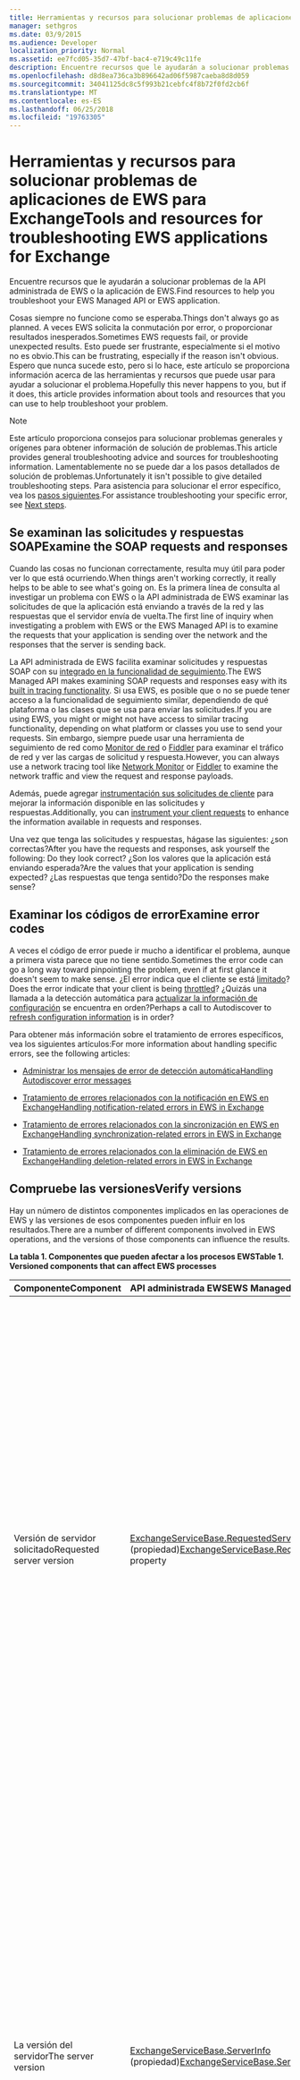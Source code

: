 ```yaml
---
title: Herramientas y recursos para solucionar problemas de aplicaciones de EWS para Exchange
manager: sethgros
ms.date: 03/9/2015
ms.audience: Developer
localization_priority: Normal
ms.assetid: ee7fcd05-35d7-47bf-bac4-e719c49c11fe
description: Encuentre recursos que le ayudarán a solucionar problemas de la API administrada de EWS o la aplicación de EWS.
ms.openlocfilehash: d8d8ea736ca3b896642ad06f5987caeba8d8d059
ms.sourcegitcommit: 34041125dc8c5f993b21cebfc4f8b72f0fd2cb6f
ms.translationtype: MT
ms.contentlocale: es-ES
ms.lasthandoff: 06/25/2018
ms.locfileid: "19763305"
---
```

# <a name="tools-and-resources-for-troubleshooting-ews-applications-for-exchange"></a><span data-ttu-id="48233-103">Herramientas y recursos para solucionar problemas de aplicaciones de EWS para Exchange</span><span class="sxs-lookup"><span data-stu-id="48233-103">Tools and resources for troubleshooting EWS applications for Exchange</span></span>

<span data-ttu-id="48233-104">Encuentre recursos que le ayudarán a solucionar problemas de la API administrada de EWS o la aplicación de EWS.</span><span class="sxs-lookup"><span data-stu-id="48233-104">Find resources to help you troubleshoot your EWS Managed API or EWS application.</span></span>
  
<span data-ttu-id="48233-105">Cosas siempre no funcione como se esperaba.</span><span class="sxs-lookup"><span data-stu-id="48233-105">Things don't always go as planned.</span></span> <span data-ttu-id="48233-106">A veces EWS solicita la conmutación por error, o proporcionar resultados inesperados.</span><span class="sxs-lookup"><span data-stu-id="48233-106">Sometimes EWS requests fail, or provide unexpected results.</span></span> <span data-ttu-id="48233-107">Esto puede ser frustrante, especialmente si el motivo no es obvio.</span><span class="sxs-lookup"><span data-stu-id="48233-107">This can be frustrating, especially if the reason isn't obvious.</span></span> <span data-ttu-id="48233-108">Espero que nunca sucede esto, pero si lo hace, este artículo se proporciona información acerca de las herramientas y recursos que puede usar para ayudar a solucionar el problema.</span><span class="sxs-lookup"><span data-stu-id="48233-108">Hopefully this never happens to you, but if it does, this article provides information about tools and resources that you can use to help troubleshoot your problem.</span></span>
  
> [!NOTE]
> <span data-ttu-id="48233-109">Este artículo proporciona consejos para solucionar problemas generales y orígenes para obtener información de solución de problemas.</span><span class="sxs-lookup"><span data-stu-id="48233-109">This article provides general troubleshooting advice and sources for troubleshooting information.</span></span> <span data-ttu-id="48233-110">Lamentablemente no se puede dar a los pasos detallados de solución de problemas.</span><span class="sxs-lookup"><span data-stu-id="48233-110">Unfortunately it isn't possible to give detailed troubleshooting steps.</span></span> <span data-ttu-id="48233-111">Para asistencia para solucionar el error específico, vea los [pasos siguientes](#bk_NextSteps).</span><span class="sxs-lookup"><span data-stu-id="48233-111">For assistance troubleshooting your specific error, see [Next steps](#bk_NextSteps).</span></span> 
  
## <a name="examine-the-soap-requests-and-responses"></a><span data-ttu-id="48233-112">Se examinan las solicitudes y respuestas SOAP</span><span class="sxs-lookup"><span data-stu-id="48233-112">Examine the SOAP requests and responses</span></span>

<span data-ttu-id="48233-113">Cuando las cosas no funcionan correctamente, resulta muy útil para poder ver lo que está ocurriendo.</span><span class="sxs-lookup"><span data-stu-id="48233-113">When things aren't working correctly, it really helps to be able to see what's going on.</span></span> <span data-ttu-id="48233-114">Es la primera línea de consulta al investigar un problema con EWS o la API administrada de EWS examinar las solicitudes de que la aplicación está enviando a través de la red y las respuestas que el servidor envía de vuelta.</span><span class="sxs-lookup"><span data-stu-id="48233-114">The first line of inquiry when investigating a problem with EWS or the EWS Managed API is to examine the requests that your application is sending over the network and the responses that the server is sending back.</span></span>
  
<span data-ttu-id="48233-115">La API administrada de EWS facilita examinar solicitudes y respuestas SOAP con su [integrado en la funcionalidad de seguimiento](how-to-trace-requests-responses-to-troubleshoot-ews-managed-api-applications.md).</span><span class="sxs-lookup"><span data-stu-id="48233-115">The EWS Managed API makes examining SOAP requests and responses easy with its [built in tracing functionality](how-to-trace-requests-responses-to-troubleshoot-ews-managed-api-applications.md).</span></span> <span data-ttu-id="48233-116">Si usa EWS, es posible que o no se puede tener acceso a la funcionalidad de seguimiento similar, dependiendo de qué plataforma o las clases que se usa para enviar las solicitudes.</span><span class="sxs-lookup"><span data-stu-id="48233-116">If you are using EWS, you might or might not have access to similar tracing functionality, depending on what platform or classes you use to send your requests.</span></span> <span data-ttu-id="48233-117">Sin embargo, siempre puede usar una herramienta de seguimiento de red como [Monitor de red](http://www.microsoft.com/en-us/download/details.aspx?id=4865) o [Fiddler](http://www.telerik.com/fiddler) para examinar el tráfico de red y ver las cargas de solicitud y respuesta.</span><span class="sxs-lookup"><span data-stu-id="48233-117">However, you can always use a network tracing tool like [Network Monitor](http://www.microsoft.com/en-us/download/details.aspx?id=4865) or [Fiddler](http://www.telerik.com/fiddler) to examine the network traffic and view the request and response payloads.</span></span> 
  
<span data-ttu-id="48233-118">Además, puede agregar [instrumentación sus solicitudes de cliente](instrumenting-client-requests-for-ews-and-rest-in-exchange.md) para mejorar la información disponible en las solicitudes y respuestas.</span><span class="sxs-lookup"><span data-stu-id="48233-118">Additionally, you can [instrument your client requests](instrumenting-client-requests-for-ews-and-rest-in-exchange.md) to enhance the information available in requests and responses.</span></span> 
  
<span data-ttu-id="48233-119">Una vez que tenga las solicitudes y respuestas, hágase las siguientes: ¿son correctas?</span><span class="sxs-lookup"><span data-stu-id="48233-119">After you have the requests and responses, ask yourself the following: Do they look correct?</span></span> <span data-ttu-id="48233-120">¿Son los valores que la aplicación está enviando esperada?</span><span class="sxs-lookup"><span data-stu-id="48233-120">Are the values that your application is sending expected?</span></span> <span data-ttu-id="48233-121">¿Las respuestas que tenga sentido?</span><span class="sxs-lookup"><span data-stu-id="48233-121">Do the responses make sense?</span></span>
  
## <a name="examine-error-codes"></a><span data-ttu-id="48233-122">Examinar los códigos de error</span><span class="sxs-lookup"><span data-stu-id="48233-122">Examine error codes</span></span>

<span data-ttu-id="48233-123">A veces el código de error puede ir mucho a identificar el problema, aunque a primera vista parece que no tiene sentido.</span><span class="sxs-lookup"><span data-stu-id="48233-123">Sometimes the error code can go a long way toward pinpointing the problem, even if at first glance it doesn't seem to make sense.</span></span> <span data-ttu-id="48233-124">¿El error indica que el cliente se está [limitado](ews-throttling-in-exchange.md)?</span><span class="sxs-lookup"><span data-stu-id="48233-124">Does the error indicate that your client is being [throttled](ews-throttling-in-exchange.md)?</span></span> <span data-ttu-id="48233-125">¿Quizás una llamada a la detección automática para [actualizar la información de configuración](how-to-refresh-configuration-information-by-using-autodiscover.md) se encuentra en orden?</span><span class="sxs-lookup"><span data-stu-id="48233-125">Perhaps a call to Autodiscover to [refresh configuration information](how-to-refresh-configuration-information-by-using-autodiscover.md) is in order?</span></span> 
  
<span data-ttu-id="48233-126">Para obtener más información sobre el tratamiento de errores específicos, vea los siguientes artículos:</span><span class="sxs-lookup"><span data-stu-id="48233-126">For more information about handling specific errors, see the following articles:</span></span>
  
- [<span data-ttu-id="48233-127">Administrar los mensajes de error de detección automática</span><span class="sxs-lookup"><span data-stu-id="48233-127">Handling Autodiscover error messages</span></span>](handling-autodiscover-error-messages.md)
    
- [<span data-ttu-id="48233-128">Tratamiento de errores relacionados con la notificación en EWS en Exchange</span><span class="sxs-lookup"><span data-stu-id="48233-128">Handling notification-related errors in EWS in Exchange</span></span>](handling-notification-related-errors-in-ews-in-exchange.md)
    
- [<span data-ttu-id="48233-129">Tratamiento de errores relacionados con la sincronización en EWS en Exchange</span><span class="sxs-lookup"><span data-stu-id="48233-129">Handling synchronization-related errors in EWS in Exchange</span></span>](handling-synchronization-related-errors-in-ews-in-exchange.md)
    
- [<span data-ttu-id="48233-130">Tratamiento de errores relacionados con la eliminación de EWS en Exchange</span><span class="sxs-lookup"><span data-stu-id="48233-130">Handling deletion-related errors in EWS in Exchange</span></span>](handling-deletion-related-errors-in-ews-in-exchange.md)
    
## <a name="verify-versions"></a><span data-ttu-id="48233-131">Compruebe las versiones</span><span class="sxs-lookup"><span data-stu-id="48233-131">Verify versions</span></span>

<span data-ttu-id="48233-132">Hay un número de distintos componentes implicados en las operaciones de EWS y las versiones de esos componentes pueden influir en los resultados.</span><span class="sxs-lookup"><span data-stu-id="48233-132">There are a number of different components involved in EWS operations, and the versions of those components can influence the results.</span></span>
  
<span data-ttu-id="48233-133">**La tabla 1. Componentes que pueden afectar a los procesos EWS**</span><span class="sxs-lookup"><span data-stu-id="48233-133">**Table 1. Versioned components that can affect EWS processes**</span></span>

|<span data-ttu-id="48233-134">**Componente**</span><span class="sxs-lookup"><span data-stu-id="48233-134">**Component**</span></span>|<span data-ttu-id="48233-135">**API administrada EWS**</span><span class="sxs-lookup"><span data-stu-id="48233-135">**EWS Managed API**</span></span>|<span data-ttu-id="48233-136">**EWS**</span><span class="sxs-lookup"><span data-stu-id="48233-136">**EWS**</span></span>|<span data-ttu-id="48233-137">**Notas**</span><span class="sxs-lookup"><span data-stu-id="48233-137">**Notes**</span></span>|
|:-----|:-----|:-----|:-----|
|<span data-ttu-id="48233-138">Versión de servidor solicitado</span><span class="sxs-lookup"><span data-stu-id="48233-138">Requested server version</span></span>  <br/> |<span data-ttu-id="48233-139">[ExchangeServiceBase.RequestedServerVersion](http://msdn.microsoft.com/EN-US/library/microsoft.exchange.webservices.data.exchangeservicebase.requestedserverversion%28v=exchg.80%29.aspx) (propiedad)</span><span class="sxs-lookup"><span data-stu-id="48233-139">[ExchangeServiceBase.RequestedServerVersion](http://msdn.microsoft.com/EN-US/library/microsoft.exchange.webservices.data.exchangeservicebase.requestedserverversion%28v=exchg.80%29.aspx) property</span></span>  <br/> |<span data-ttu-id="48233-140">Elemento [RequestServerVersion](http://msdn.microsoft.com/library/af4032d5-42b3-463e-9d0a-8236d78e5b75%28Office.15%29.aspx)</span><span class="sxs-lookup"><span data-stu-id="48233-140">[RequestServerVersion](http://msdn.microsoft.com/library/af4032d5-42b3-463e-9d0a-8236d78e5b75%28Office.15%29.aspx) element</span></span>  <br/> |<span data-ttu-id="48233-141">Este valor controla qué versión del esquema EWS se utiliza para procesar la solicitud EWS.</span><span class="sxs-lookup"><span data-stu-id="48233-141">This value controls which version of the EWS schema is used to process the EWS request.</span></span> <span data-ttu-id="48233-142">Asegúrese de que la versión del esquema especificado aquí tiene sentido para la solicitud que va a enviar.</span><span class="sxs-lookup"><span data-stu-id="48233-142">Make sure that the schema version specified here makes sense for the request you are sending.</span></span> <span data-ttu-id="48233-143">Algunas operaciones y propiedades no están disponibles en versiones anteriores del esquema.</span><span class="sxs-lookup"><span data-stu-id="48233-143">Some properties and operations are not available in earlier versions of the schema.</span></span>  <br/> |
|<span data-ttu-id="48233-144">La versión del servidor</span><span class="sxs-lookup"><span data-stu-id="48233-144">The server version</span></span>  <br/> |<span data-ttu-id="48233-145">[ExchangeServiceBase.ServerInfo](http://msdn.microsoft.com/EN-US/library/microsoft.exchange.webservices.data.exchangeservicebase.serverinfo%28v=exchg.80%29.aspx) (propiedad)</span><span class="sxs-lookup"><span data-stu-id="48233-145">[ExchangeServiceBase.ServerInfo](http://msdn.microsoft.com/EN-US/library/microsoft.exchange.webservices.data.exchangeservicebase.serverinfo%28v=exchg.80%29.aspx) property</span></span>  <br/> |<span data-ttu-id="48233-146">Elemento [ServerVersionInfo](http://msdn.microsoft.com/library/c04a6872-ca27-432b-aac2-36b023d0afc6%28Office.15%29.aspx)</span><span class="sxs-lookup"><span data-stu-id="48233-146">[ServerVersionInfo](http://msdn.microsoft.com/library/c04a6872-ca27-432b-aac2-36b023d0afc6%28Office.15%29.aspx) element</span></span>  <br/> |<span data-ttu-id="48233-147">Este valor devuelto por el servidor en respuestas EWS e indica la versión del servidor que procesa la respuesta.</span><span class="sxs-lookup"><span data-stu-id="48233-147">This value is returned by the server in EWS responses, and indicates the version of the server that processed the response.</span></span> <span data-ttu-id="48233-148">Asegúrese de que este valor es el esperado.</span><span class="sxs-lookup"><span data-stu-id="48233-148">Make sure this value is what you expect.</span></span> <span data-ttu-id="48233-149">Si es posible, asegúrese de que el servidor de Exchange se está ejecutando la actualización más reciente de la versión principal de Exchange.</span><span class="sxs-lookup"><span data-stu-id="48233-149">If possible, make sure that the Exchange server is running the most recent update for your major version of Exchange.</span></span>  <br/> |
|<span data-ttu-id="48233-150">La versión de la API administrada de EWS</span><span class="sxs-lookup"><span data-stu-id="48233-150">The EWS Managed API version</span></span>  <br/> |<span data-ttu-id="48233-151">La propiedad de versión del producto del archivo Microsoft.Exchange.WebServices.dll.</span><span class="sxs-lookup"><span data-stu-id="48233-151">The Product version property of the Microsoft.Exchange.WebServices.dll file.</span></span>  <br/> |<span data-ttu-id="48233-152">No disponible</span><span class="sxs-lookup"><span data-stu-id="48233-152">Not applicable</span></span>  <br/> |<span data-ttu-id="48233-153">Si está utilizando la API administrada de EWS, asegúrese de que está usando [la versión más reciente](http://aka.ms/ews-managed-api-readme).</span><span class="sxs-lookup"><span data-stu-id="48233-153">If you're using the EWS Managed API, make sure that you are using [the most recent version](http://aka.ms/ews-managed-api-readme).</span></span>  <br/> |
   
## <a name="verify-access"></a><span data-ttu-id="48233-154">Comprobación del acceso</span><span class="sxs-lookup"><span data-stu-id="48233-154">Verify access</span></span>

<span data-ttu-id="48233-155">EWS está habilitado de forma predeterminada, pero [se pueden cambiar los valores predeterminados](how-to-control-access-to-ews-in-exchange.md).</span><span class="sxs-lookup"><span data-stu-id="48233-155">EWS is enabled by default, but [defaults can be changed](how-to-control-access-to-ews-in-exchange.md).</span></span> <span data-ttu-id="48233-156">Use el cmdlet [Get-OrganizationConfig](http://technet.microsoft.com/en-us/library/bb124754.aspx) para asegurarse de que EWS esté habilitado en el servidor y el cmdlet [Get-CASMailbox](http://technet.microsoft.com/en-us/library/aa997571.aspx) para asegurarse de que EWS está habilitado para el buzón del usuario.</span><span class="sxs-lookup"><span data-stu-id="48233-156">Use the [Get-OrganizationConfig](http://technet.microsoft.com/en-us/library/bb124754.aspx) cmdlet to make sure that EWS is enabled on the server, and the [Get-CASMailbox](http://technet.microsoft.com/en-us/library/aa997571.aspx) cmdlet to make sure that EWS is enabled for the user's mailbox.</span></span> <span data-ttu-id="48233-157">También comprobar ambas respuestas de cmdlet para una dirección URL de EWS permitirán o bloquean lista y asegúrese de que no se bloquea la aplicación de uso de EWS.</span><span class="sxs-lookup"><span data-stu-id="48233-157">Also check both cmdlet responses for an EWS allow or block list, and make sure that your application isn't blocked from using EWS.</span></span> 
  
<span data-ttu-id="48233-158">También debe comprobar que la [configuración de autenticación predeterminada](http://technet.microsoft.com/en-us/library/gg247612%28v=exchg.150%29.aspx) en el directorio virtual de EWS no se han modificado.</span><span class="sxs-lookup"><span data-stu-id="48233-158">You should also verify that the [default authentication settings](http://technet.microsoft.com/en-us/library/gg247612%28v=exchg.150%29.aspx) on the EWS virtual directory have not been modified.</span></span> 
  
## <a name="try-another-ews-client"></a><span data-ttu-id="48233-159">Probar con otro cliente EWS</span><span class="sxs-lookup"><span data-stu-id="48233-159">Try another EWS client</span></span>

<span data-ttu-id="48233-160">En ocasiones, es útil probar la misma solicitud desde otro cliente y comparar los resultados.</span><span class="sxs-lookup"><span data-stu-id="48233-160">Sometimes it is helpful to try the same request from another client and compare results.</span></span> <span data-ttu-id="48233-161">Si otro cliente obtiene resultados diferentes, ¿qué es diferente?</span><span class="sxs-lookup"><span data-stu-id="48233-161">If another client gets different results, what is different?</span></span> <span data-ttu-id="48233-162">Averiguar qué es diferente entre la solicitud es correcta y una solicitud errónea puede ayudar a explicar por qué se están produciendo errores de una solicitud en particular.</span><span class="sxs-lookup"><span data-stu-id="48233-162">Figuring out what is different between a successful request and a failed request can help explain why a particular request is failing.</span></span>
  
<span data-ttu-id="48233-163">Mientras que sin duda puede escribir otro cliente para probar con, no es necesario!</span><span class="sxs-lookup"><span data-stu-id="48233-163">While you can certainly write another client to test with, you don't have to!</span></span> <span data-ttu-id="48233-164">[EWSEditor](http://ewseditor.codeplex.com/) es un cliente de ejemplo que usa la API administrada de EWS y EWS.</span><span class="sxs-lookup"><span data-stu-id="48233-164">[EWSEditor](http://ewseditor.codeplex.com/) is a sample client that uses the EWS Managed API and EWS.</span></span> <span data-ttu-id="48233-165">Puede descargar al cliente (incluido el código de origen) y usarlo para probar las mismas solicitudes que se producen errores en la aplicación.</span><span class="sxs-lookup"><span data-stu-id="48233-165">You can download the client (including the source code) and use it to try the same requests that are failing in your application.</span></span> 
  
## <a name="examine-iis-logs"></a><span data-ttu-id="48233-166">Examine los registros de IIS</span><span class="sxs-lookup"><span data-stu-id="48233-166">Examine IIS logs</span></span>

<span data-ttu-id="48233-167">Si tiene acceso al servidor de Exchange, la funcionalidad de registro proporcionada por Internet Information Services (IIS) en los servidores de acceso de cliente puede proporcionar más información acerca de los errores.</span><span class="sxs-lookup"><span data-stu-id="48233-167">If you have access to the Exchange server, the logging functionality provided by Internet Information Services (IIS) on the Client Access servers can provide more information about failures.</span></span> <span data-ttu-id="48233-168">Sin embargo, tenga en cuenta que los registros de IIS sólo será útil si recibe un error HTTP.</span><span class="sxs-lookup"><span data-stu-id="48233-168">However, keep in mind that IIS logs will only be helpful if you are receiving an HTTP error.</span></span>
  
<span data-ttu-id="48233-169">IIS proporciona dos métodos diferentes de registro: [el registro de IIS](http://www.iis.net/learn/manage/provisioning-and-managing-iis/configure-logging-in-iis) y [seguimiento de solicitudes erróneas](http://www.iis.net/learn/troubleshoot/using-failed-request-tracing/troubleshooting-failed-requests-using-tracing-in-iis).</span><span class="sxs-lookup"><span data-stu-id="48233-169">IIS provides two different logging methods: [IIS logging](http://www.iis.net/learn/manage/provisioning-and-managing-iis/configure-logging-in-iis) and [failed requests tracing](http://www.iis.net/learn/troubleshoot/using-failed-request-tracing/troubleshooting-failed-requests-using-tracing-in-iis).</span></span> <span data-ttu-id="48233-170">Para trabajar con los registros de IIS, puede utilizar [Log Parser Studio](http://blogs.technet.com/b/exchange/archive/2012/03/07/introducing-log-parser-studio.aspx), que incluye un número de consultas EWS integradas.</span><span class="sxs-lookup"><span data-stu-id="48233-170">To work with IIS logs, you can use [Log Parser Studio](http://blogs.technet.com/b/exchange/archive/2012/03/07/introducing-log-parser-studio.aspx), which includes a number of built-in EWS queries.</span></span>
  
## <a name="next-steps"></a><span data-ttu-id="48233-171">Siguientes pasos</span><span class="sxs-lookup"><span data-stu-id="48233-171">Next steps</span></span>
<span data-ttu-id="48233-172"><a name="bk_NextSteps"> </a></span><span class="sxs-lookup"><span data-stu-id="48233-172"></span></span>

<span data-ttu-id="48233-173">Ahora que ha aprendido acerca de las herramientas y recursos que puede usar para solucionar problemas, puede que necesite ayuda para comprender la información proporcionada por dichas herramientas.</span><span class="sxs-lookup"><span data-stu-id="48233-173">Now that you've learned about the tools and resources that you can use to troubleshoot, you might need help understanding the information provided by those tools.</span></span> <span data-ttu-id="48233-174">Las siguientes son algunas de las opciones para obtener ayuda:</span><span class="sxs-lookup"><span data-stu-id="48233-174">The following are some options for getting help:</span></span>
  
- <span data-ttu-id="48233-175">[Foro de desarrollo de Exchange Server en MSDN](http://social.msdn.microsoft.com/Forums/en-US/home?category=exchangeserver) : formular una pregunta de la Comunidad de desarrollo de MSDN Exchange Server.</span><span class="sxs-lookup"><span data-stu-id="48233-175">[Exchange Server Development forum on MSDN](http://social.msdn.microsoft.com/Forums/en-US/home?category=exchangeserver) — Ask a question of the MSDN Exchange Server development community.</span></span> 
    
- <span data-ttu-id="48233-176">[StackOverflow](http://stackoverflow.com/tags/ews) : formular una pregunta de la Comunidad de StackOverflow.</span><span class="sxs-lookup"><span data-stu-id="48233-176">[StackOverflow](http://stackoverflow.com/tags/ews) — Ask a question of the StackOverflow community.</span></span> <span data-ttu-id="48233-177">Asegúrese de marcar la entrada de blog con "ews".</span><span class="sxs-lookup"><span data-stu-id="48233-177">Be sure to tag your post with "ews".</span></span> 
    
- <span data-ttu-id="48233-178">[Soporte técnico de Microsoft](http://support.microsoft.com/ph/730/en-us) , póngase en contacto con un profesional de soporte técnico de Microsoft para obtener ayuda.</span><span class="sxs-lookup"><span data-stu-id="48233-178">[Microsoft Support](http://support.microsoft.com/ph/730/en-us) — Contact a Microsoft support professional for assistance.</span></span> 
    
## <a name="see-also"></a><span data-ttu-id="48233-179">Vea también</span><span class="sxs-lookup"><span data-stu-id="48233-179">See also</span></span>


<span data-ttu-id="48233-180">Vea los siguientes artículos:</span><span class="sxs-lookup"><span data-stu-id="48233-180">See the following articles:</span></span>
  
- [<span data-ttu-id="48233-181">Desarrollo de clientes de servicios web de Exchange</span><span class="sxs-lookup"><span data-stu-id="48233-181">Develop web service clients for Exchange</span></span>](develop-web-service-clients-for-exchange.md)
    
- [<span data-ttu-id="48233-182">Seguimiento de las solicitudes y respuestas para solucionar problemas de aplicaciones de la API administrada de EWS</span><span class="sxs-lookup"><span data-stu-id="48233-182">Trace requests and responses to troubleshoot EWS Managed API applications</span></span>](how-to-trace-requests-responses-to-troubleshoot-ews-managed-api-applications.md)
    
- [<span data-ttu-id="48233-183">Instrumentación de las solicitudes de cliente para EWS y REST en Exchange</span><span class="sxs-lookup"><span data-stu-id="48233-183">Instrumenting client requests for EWS and REST in Exchange</span></span>](instrumenting-client-requests-for-ews-and-rest-in-exchange.md)
    
- [<span data-ttu-id="48233-184">EWS limitación en Exchange</span><span class="sxs-lookup"><span data-stu-id="48233-184">EWS throttling in Exchange</span></span>](ews-throttling-in-exchange.md)
    
- [<span data-ttu-id="48233-185">Actualizar información de configuración mediante el uso de detección automática</span><span class="sxs-lookup"><span data-stu-id="48233-185">Refresh configuration information by using Autodiscover</span></span>](how-to-refresh-configuration-information-by-using-autodiscover.md)
    
- [<span data-ttu-id="48233-186">Administrar los mensajes de error de detección automática</span><span class="sxs-lookup"><span data-stu-id="48233-186">Handling Autodiscover error messages</span></span>](handling-autodiscover-error-messages.md)
    
- [<span data-ttu-id="48233-187">Tratamiento de errores relacionados con la notificación en EWS en Exchange</span><span class="sxs-lookup"><span data-stu-id="48233-187">Handling notification-related errors in EWS in Exchange</span></span>](handling-notification-related-errors-in-ews-in-exchange.md)
    
- [<span data-ttu-id="48233-188">Tratamiento de errores relacionados con la sincronización en EWS en Exchange</span><span class="sxs-lookup"><span data-stu-id="48233-188">Handling synchronization-related errors in EWS in Exchange</span></span>](handling-synchronization-related-errors-in-ews-in-exchange.md)
    
- [<span data-ttu-id="48233-189">Tratamiento de errores relacionados con la eliminación de EWS en Exchange</span><span class="sxs-lookup"><span data-stu-id="48233-189">Handling deletion-related errors in EWS in Exchange</span></span>](handling-deletion-related-errors-in-ews-in-exchange.md)
    
- [<span data-ttu-id="48233-190">Configuración del registro en IIS</span><span class="sxs-lookup"><span data-stu-id="48233-190">Configuring Logging in IIS</span></span>](http://www.iis.net/learn/manage/provisioning-and-managing-iis/configure-logging-in-iis)
    
- [<span data-ttu-id="48233-191">Solución de problemas de error de solicitudes mediante el seguimiento en IIS 7</span><span class="sxs-lookup"><span data-stu-id="48233-191">Troubleshooting Failed Requests Using Tracing in IIS 7</span></span>](http://www.iis.net/learn/troubleshoot/using-failed-request-tracing/troubleshooting-failed-requests-using-tracing-in-iis)
    
- [<span data-ttu-id="48233-192">Introducción: Log Parser Studio</span><span class="sxs-lookup"><span data-stu-id="48233-192">Introducing: Log Parser Studio</span></span>](http://blogs.technet.com/b/exchange/archive/2012/03/07/introducing-log-parser-studio.aspx)
    
- [<span data-ttu-id="48233-193">Configuración predeterminada de los directorios virtuales de Exchange</span><span class="sxs-lookup"><span data-stu-id="48233-193">Default Settings for Exchange Virtual Directories</span></span>](http://technet.microsoft.com/en-us/library/gg247612%28v=exchg.150%29.aspx)
    
<span data-ttu-id="48233-194">Descargar lo siguiente:</span><span class="sxs-lookup"><span data-stu-id="48233-194">Download the following:</span></span>
  
- [<span data-ttu-id="48233-195">Microsoft Network Monitor 3.4</span><span class="sxs-lookup"><span data-stu-id="48233-195">Microsoft Network Monitor 3.4</span></span>](http://www.microsoft.com/en-us/download/details.aspx?id=4865)
    
- [<span data-ttu-id="48233-196">Fiddler</span><span class="sxs-lookup"><span data-stu-id="48233-196">Fiddler</span></span>](http://www.telerik.com/fiddler)
    
- [<span data-ttu-id="48233-197">EWSEditor</span><span class="sxs-lookup"><span data-stu-id="48233-197">EWSEditor</span></span>](http://ewseditor.codeplex.com/)
    
- [<span data-ttu-id="48233-198">API administrada de servicios Web de Exchange</span><span class="sxs-lookup"><span data-stu-id="48233-198">Exchange Web Services Managed API</span></span>](http://go.microsoft.com/fwlink/?LinkID=255472)
    

